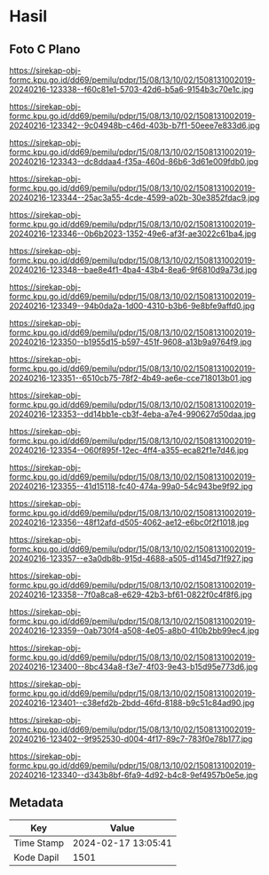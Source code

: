 # Hasil

## Foto C Plano

https://sirekap-obj-formc.kpu.go.id/dd69/pemilu/pdpr/15/08/13/10/02/1508131002019-20240216-123338--f60c81e1-5703-42d6-b5a6-9154b3c70e1c.jpg

https://sirekap-obj-formc.kpu.go.id/dd69/pemilu/pdpr/15/08/13/10/02/1508131002019-20240216-123342--9c04948b-c46d-403b-b7f1-50eee7e833d6.jpg

https://sirekap-obj-formc.kpu.go.id/dd69/pemilu/pdpr/15/08/13/10/02/1508131002019-20240216-123343--dc8ddaa4-f35a-460d-86b6-3d61e009fdb0.jpg

https://sirekap-obj-formc.kpu.go.id/dd69/pemilu/pdpr/15/08/13/10/02/1508131002019-20240216-123344--25ac3a55-4cde-4599-a02b-30e3852fdac9.jpg

https://sirekap-obj-formc.kpu.go.id/dd69/pemilu/pdpr/15/08/13/10/02/1508131002019-20240216-123346--0b6b2023-1352-49e6-af3f-ae3022c61ba4.jpg

https://sirekap-obj-formc.kpu.go.id/dd69/pemilu/pdpr/15/08/13/10/02/1508131002019-20240216-123348--bae8e4f1-4ba4-43b4-8ea6-9f6810d9a73d.jpg

https://sirekap-obj-formc.kpu.go.id/dd69/pemilu/pdpr/15/08/13/10/02/1508131002019-20240216-123349--94b0da2a-1d00-4310-b3b6-9e8bfe9affd0.jpg

https://sirekap-obj-formc.kpu.go.id/dd69/pemilu/pdpr/15/08/13/10/02/1508131002019-20240216-123350--b1955d15-b597-451f-9608-a13b9a9764f9.jpg

https://sirekap-obj-formc.kpu.go.id/dd69/pemilu/pdpr/15/08/13/10/02/1508131002019-20240216-123351--6510cb75-78f2-4b49-ae6e-cce718013b01.jpg

https://sirekap-obj-formc.kpu.go.id/dd69/pemilu/pdpr/15/08/13/10/02/1508131002019-20240216-123353--dd14bb1e-cb3f-4eba-a7e4-990627d50daa.jpg

https://sirekap-obj-formc.kpu.go.id/dd69/pemilu/pdpr/15/08/13/10/02/1508131002019-20240216-123354--060f895f-12ec-4ff4-a355-eca82f1e7d46.jpg

https://sirekap-obj-formc.kpu.go.id/dd69/pemilu/pdpr/15/08/13/10/02/1508131002019-20240216-123355--41d15118-fc40-474a-99a0-54c943be9f92.jpg

https://sirekap-obj-formc.kpu.go.id/dd69/pemilu/pdpr/15/08/13/10/02/1508131002019-20240216-123356--48f12afd-d505-4062-ae12-e6bc0f2f1018.jpg

https://sirekap-obj-formc.kpu.go.id/dd69/pemilu/pdpr/15/08/13/10/02/1508131002019-20240216-123357--e3a0db8b-915d-4688-a505-d1145d71f927.jpg

https://sirekap-obj-formc.kpu.go.id/dd69/pemilu/pdpr/15/08/13/10/02/1508131002019-20240216-123358--7f0a8ca8-e629-42b3-bf61-0822f0c4f8f6.jpg

https://sirekap-obj-formc.kpu.go.id/dd69/pemilu/pdpr/15/08/13/10/02/1508131002019-20240216-123359--0ab730f4-a508-4e05-a8b0-410b2bb99ec4.jpg

https://sirekap-obj-formc.kpu.go.id/dd69/pemilu/pdpr/15/08/13/10/02/1508131002019-20240216-123400--8bc434a8-f3e7-4f03-9e43-b15d95e773d6.jpg

https://sirekap-obj-formc.kpu.go.id/dd69/pemilu/pdpr/15/08/13/10/02/1508131002019-20240216-123401--c38efd2b-2bdd-46fd-8188-b9c51c84ad90.jpg

https://sirekap-obj-formc.kpu.go.id/dd69/pemilu/pdpr/15/08/13/10/02/1508131002019-20240216-123402--9f952530-d004-4f17-89c7-783f0e78b177.jpg

https://sirekap-obj-formc.kpu.go.id/dd69/pemilu/pdpr/15/08/13/10/02/1508131002019-20240216-123340--d343b8bf-6fa9-4d92-b4c8-9ef4957b0e5e.jpg


## Metadata

| Key        | Value               |
| ---------- | ------------------- |
| Time Stamp | 2024-02-17 13:05:41 |
| Kode Dapil | 1501                |



